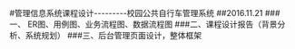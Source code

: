 #管理信息系统课程设计---------校园公共自行车管理系统
##2016.11.21
###一、 ER图、用例图、业务流程图、数据流程图 
###二、课程设计报告（背景分析、系统规划）
###三、后台管理页面设计，整体框架
